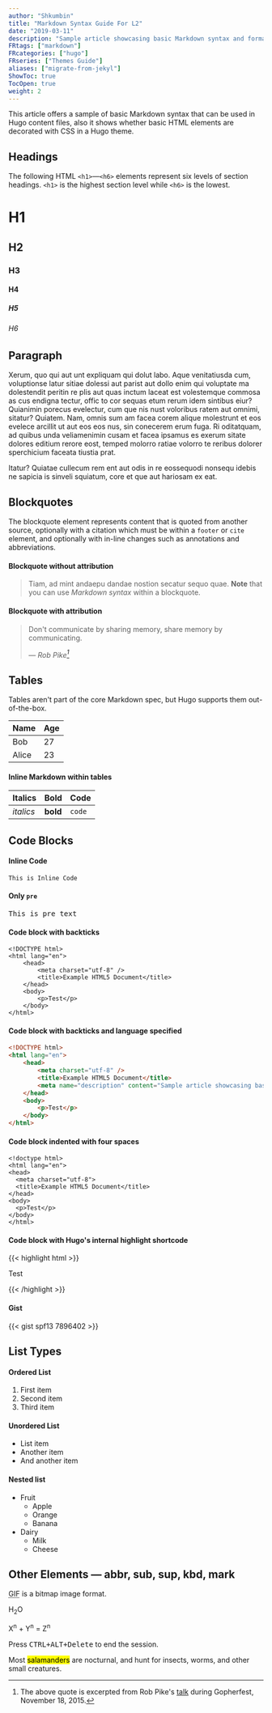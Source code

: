 ```yaml
---
author: "Shkumbin"
title: "Markdown Syntax Guide For L2"
date: "2019-03-11"
description: "Sample article showcasing basic Markdown syntax and formatting for HTML elements."
FRtags: ["markdown"]
FRcategories: ["hugo"]
FRseries: ["Themes Guide"]
aliases: ["migrate-from-jekyl"]
ShowToc: true
TocOpen: true
weight: 2
---
```


This article offers a sample of basic Markdown syntax that can be used in Hugo content files, also it shows whether basic HTML elements are decorated with CSS in a Hugo theme.

<!--more-->

## Headings

The following HTML `<h1>`—`<h6>` elements represent six levels of section headings. `<h1>` is the highest section level while `<h6>` is the lowest.

# H1

## H2

### H3

#### H4

##### H5

###### H6

## Paragraph

Xerum, quo qui aut unt expliquam qui dolut labo. Aque venitatiusda cum, voluptionse latur sitiae dolessi aut parist aut dollo enim qui voluptate ma dolestendit peritin re plis aut quas inctum laceat est volestemque commosa as cus endigna tectur, offic to cor sequas etum rerum idem sintibus eiur? Quianimin porecus evelectur, cum que nis nust voloribus ratem aut omnimi, sitatur? Quiatem. Nam, omnis sum am facea corem alique molestrunt et eos evelece arcillit ut aut eos eos nus, sin conecerem erum fuga. Ri oditatquam, ad quibus unda veliamenimin cusam et facea ipsamus es exerum sitate dolores editium rerore eost, temped molorro ratiae volorro te reribus dolorer sperchicium faceata tiustia prat.

Itatur? Quiatae cullecum rem ent aut odis in re eossequodi nonsequ idebis ne sapicia is sinveli squiatum, core et que aut hariosam ex eat.

## Blockquotes

The blockquote element represents content that is quoted from another source, optionally with a citation which must be within a `footer` or `cite` element, and optionally with in-line changes such as annotations and abbreviations.

#### Blockquote without attribution

> Tiam, ad mint andaepu dandae nostion secatur sequo quae.
> **Note** that you can use _Markdown syntax_ within a blockquote.

#### Blockquote with attribution

> Don't communicate by sharing memory, share memory by communicating.
>
> — <cite>Rob Pike[^1]</cite>

[^1]: The above quote is excerpted from Rob Pike's [talk](https://www.youtube.com/watch?v=PAAkCSZUG1c) during Gopherfest, November 18, 2015.

## Tables

Tables aren't part of the core Markdown spec, but Hugo supports them out-of-the-box.

| Name  | Age |
| ----- | --- |
| Bob   | 27  |
| Alice | 23  |

#### Inline Markdown within tables

| Italics   | Bold     | Code   |
| --------- | -------- | ------ |
| _italics_ | **bold** | `code` |

## Code Blocks

#### Inline Code

`This is Inline Code`

#### Only `pre`

<pre>
This is pre text
</pre>

#### Code block with backticks

```
<!DOCTYPE html>
<html lang="en">
    <head>
        <meta charset="utf-8" />
        <title>Example HTML5 Document</title>
    </head>
    <body>
        <p>Test</p>
    </body>
</html>
```

#### Code block with backticks and language specified

```html {linenos=true}
<!DOCTYPE html>
<html lang="en">
    <head>
        <meta charset="utf-8" />
        <title>Example HTML5 Document</title>
        <meta name="description" content="Sample article showcasing basic Markdown syntax and formatting for HTML elements.">
    </head>
    <body>
        <p>Test</p>
    </body>
</html>
```

#### Code block indented with four spaces

    <!doctype html>
    <html lang="en">
    <head>
      <meta charset="utf-8">
      <title>Example HTML5 Document</title>
    </head>
    <body>
      <p>Test</p>
    </body>
    </html>

#### Code block with Hugo's internal highlight shortcode

{{< highlight html >}}

<!doctype html>
<html lang="en">
<head>
  <meta charset="utf-8">
  <title>Example HTML5 Document</title>
</head>
<body>
  <p>Test</p>
</body>
</html>
{{< /highlight >}}

#### Gist

{{< gist spf13 7896402 >}}

## List Types

#### Ordered List

1. First item
2. Second item
3. Third item

#### Unordered List

-   List item
-   Another item
-   And another item

#### Nested list

-   Fruit
    -   Apple
    -   Orange
    -   Banana
-   Dairy
    -   Milk
    -   Cheese

## Other Elements — abbr, sub, sup, kbd, mark

<abbr title="Graphics Interchange Format">GIF</abbr> is a bitmap image format.

H<sub>2</sub>O

X<sup>n</sup> + Y<sup>n</sup> = Z<sup>n</sup>

Press <kbd><kbd>CTRL</kbd>+<kbd>ALT</kbd>+<kbd>Delete</kbd></kbd> to end the session.

Most <mark>salamanders</mark> are nocturnal, and hunt for insects, worms, and other small creatures.
